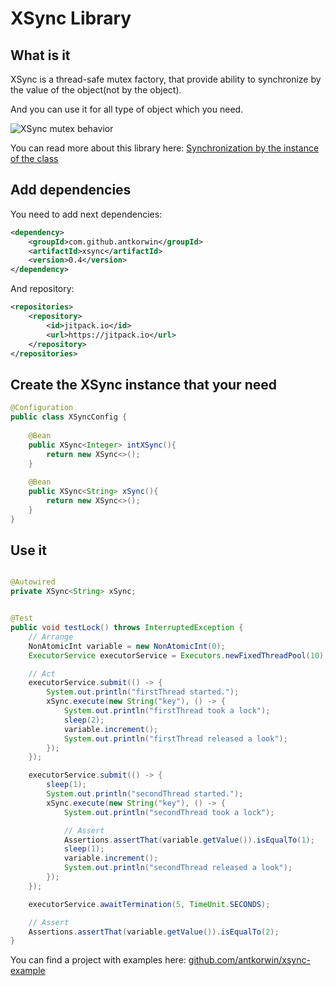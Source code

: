 # XSync Library


## What is it

XSync is a thread-safe mutex factory, that provide 
ability to synchronize by the value of the object(not by the object).

And you can use it for all type of object which you need.

![XSync mutex behavior](http://antkorwin.com/concurrency/diag-0672834a7737bb323990aabe3bcb5ce6.png)

You can read more about this library here: 
[Synchronization by the instance of the class](http://antkorwin.com/concurrency/synchronization_by_instance.html) 

## Add dependencies 

You need to add next dependencies:

```xml
<dependency>
	<groupId>com.github.antkorwin</groupId>
	<artifactId>xsync</artifactId>
	<version>0.4</version>
</dependency>
```

And repository:

```xml
<repositories>
	<repository>
		<id>jitpack.io</id>
		<url>https://jitpack.io</url>
	</repository>
</repositories>
```

## Create the XSync instance that your need

```java
@Configuration
public class XSyncConfig {
   
    @Bean
    public XSync<Integer> intXSync(){
        return new XSync<>();
    }
    
    @Bean
    public XSync<String> xSync(){
        return new XSync<>();
    }
}
```

## Use it

```java

@Autowired
private XSync<String> xSync;


@Test
public void testLock() throws InterruptedException {
    // Arrange
    NonAtomicInt variable = new NonAtomicInt(0);
    ExecutorService executorService = Executors.newFixedThreadPool(10);

    // Act
    executorService.submit(() -> {
        System.out.println("firstThread started.");
        xSync.execute(new String("key"), () -> {
            System.out.println("firstThread took a lock");
            sleep(2);
            variable.increment();
            System.out.println("firstThread released a look");
        });
    });

    executorService.submit(() -> {
        sleep(1);
        System.out.println("secondThread started.");
        xSync.execute(new String("key"), () -> {
            System.out.println("secondThread took a lock");

            // Assert
            Assertions.assertThat(variable.getValue()).isEqualTo(1);
            sleep(1);
            variable.increment();
            System.out.println("secondThread released a look");
        });
    });

    executorService.awaitTermination(5, TimeUnit.SECONDS);

    // Assert
    Assertions.assertThat(variable.getValue()).isEqualTo(2);
} 

``` 


You can find a project with examples here: [github.com/antkorwin/xsync-example](https://github.com/antkorwin/xsync-example)